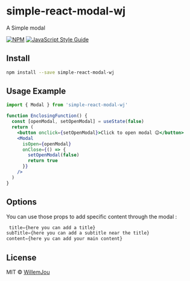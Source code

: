 # simple-react-modal-wj

A Simple modal 

[![NPM](https://img.shields.io/npm/v/simple-react-modal-wj.svg)](https://www.npmjs.com/package/simple-react-modal-wj) [![JavaScript Style Guide](https://img.shields.io/badge/code_style-standard-brightgreen.svg)](https://standardjs.com)

## Install

```bash
npm install --save simple-react-modal-wj
```

## Usage Example

```jsx
import { Modal } from 'simple-react-modal-wj'

function EnclosingFunction() {
  const [openModal, setOpenModal] = useState(false)
  return (
    <button onclick={setOpenModal}>Click to open modal 😉</button>
    <Modal
      isOpen={openModal}
      onClose={() => {
        setOpenModal(false)
        return true
      }}
    />
  )
}
```

## Options

You can use those props to add specific content through the modal :

```jsx
 title={here you can add a title}
subTitle={here you can add a subtitle near the title}
content={here yu can add your main content}
```

## License

MIT © [WillemJou](https://github.com/WillemJou)
